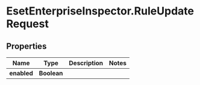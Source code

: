 # EsetEnterpriseInspector.RuleUpdateRequest

## Properties

Name | Type | Description | Notes
------------ | ------------- | ------------- | -------------
**enabled** | **Boolean** |  | 


